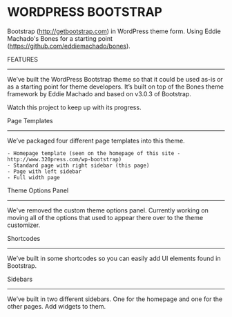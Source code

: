 WORDPRESS BOOTSTRAP
===================

Bootstrap (http://getbootstrap.com) in WordPress theme form. Using Eddie Machado's Bones for a starting point (https://github.com/eddiemachado/bones). 

FEATURES
________

We’ve built the WordPress Bootstrap theme so that it could be used as-is or as a starting point for theme developers. It’s built on top of the Bones theme framework by Eddie Machado and based on v3.0.3 of Bootstrap.

Watch this project to keep up with its progress.

Page Templates
______________

We’ve packaged four different page templates into this theme.

    - Homepage template (seen on the homepage of this site - http://www.320press.com/wp-bootstrap)
    - Standard page with right sidebar (this page)
    - Page with left sidebar
    - Full width page

Theme Options Panel
___________________

We've removed the custom theme options panel. Currently working on moving all of the options that used to appear there over to the theme customizer. 

Shortcodes
__________

We’ve built in some shortcodes so you can easily add UI elements found in Bootstrap.

Sidebars
________

We’ve built in two different sidebars. One for the homepage and one for the other pages. Add widgets to them.
